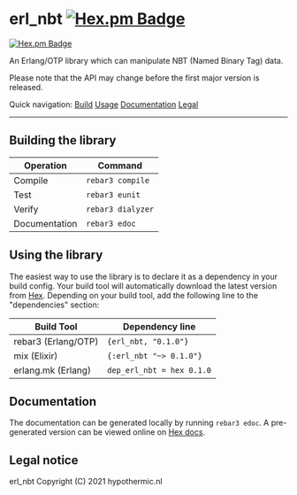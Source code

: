 erl_nbt [![Hex.pm Badge](https://img.shields.io/hexpm/v/erl_nbt.svg?style=flat)](https://hex.pm/packages/erl_nbt)
=====

[![Hex.pm Badge](https://img.shields.io/hexpm/v/erl_nbt.svg?style=flat)](https://hex.pm/packages/erl_nbt)

An Erlang/OTP library which can manipulate NBT (Named Binary Tag) data.

Please note that the API may change before the first major version is released.

Quick navigation:
[Build](#building-the-library)
[Usage](#using-the-library)
[Documentation](#documentation)
[Legal](#legal-notice)

-----

Building the library
-----

| Operation     | Command           |
| ------------- | ----------------- |
| Compile       | `rebar3 compile`  |
| Test          | `rebar3 eunit`    |
| Verify        | `rebar3 dialyzer` |
| Documentation | `rebar3 edoc`     |

Using the library
-----

The easiest way to use the library is to declare it as a dependency in your build config.
Your build tool will automatically download the latest version from [Hex](https://hex.pm/packages/erl_nbt).
Depending on your build tool, add the following line to the "dependencies" section:

| Build Tool            | Dependency line |
| --------------------- | ------- |
| rebar3 (Erlang/OTP)   | `{erl_nbt, "0.1.0"}` |
| mix (Elixir)          | `{:erl_nbt "~> 0.1.0"}` |
| erlang.mk (Erlang)    | `dep_erl_nbt = hex 0.1.0` |

Documentation
-----

The documentation can be generated locally by running `rebar3 edoc`.
A pre-generated version can be viewed online on [Hex docs](https://hexdocs.pm/erl_nbt/).

Legal notice
-----

erl_nbt Copyright (C) 2021 hypothermic.nl
